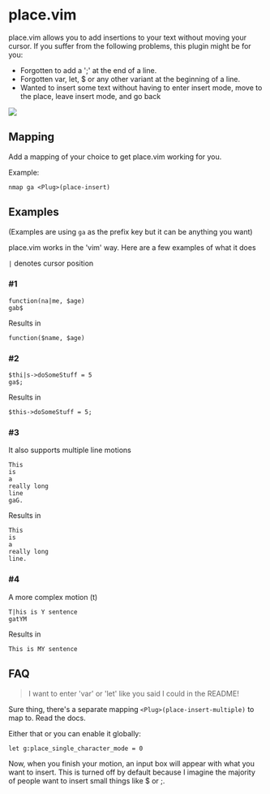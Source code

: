 # place.vim

place.vim allows you to add insertions to your text without moving your cursor.
If you suffer from the following problems, this plugin might be for you:

- Forgotten to add a ';' at the end of a line.
- Forgotten var, let, $ or any other variant at the beginning of a line.
- Wanted to insert some text without having to enter insert mode, move to the place, leave insert mode, and go back

![](https://i.imgur.com/N3rcDUi.gif)

## Mapping

Add a mapping of your choice to get place.vim working for you.

Example:

```
nmap ga <Plug>(place-insert)
```

## Examples

(Examples are using `ga` as the prefix key but it can be anything you want)

place.vim works in the 'vim' way. Here are a few examples of what it does


`|` denotes cursor position


### #1
```
function(na|me, $age)
gab$
```
Results in
```
function($name, $age)
```

### #2
```
$thi|s->doSomeStuff = 5
ga$;
```
Results in
```
$this->doSomeStuff = 5;
```

### #3

It also supports multiple line motions
```
This
is
a
really long
line
gaG.
```
Results in
```
This
is
a
really long
line.
```

### #4

A more complex motion (t)
```
T|his is Y sentence
gatYM
```
Results in
```
This is MY sentence
```

## FAQ

> I want to enter 'var' or 'let' like you said I could in the README!

Sure thing, there's a separate mapping `<Plug>(place-insert-multiple)` to map to.
Read the docs.

Either that or you can enable it globally:

`let g:place_single_character_mode = 0`

Now, when you finish your motion, an input box will appear with what you want to insert.
This is turned off by default because I imagine the majority of people want to insert small things like $ or ;.
